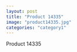 ```yaml
---
layout: post
title: "Product 14335"
image: "product14335.jpg"
categories: "category1"
---
```

Product 14335
